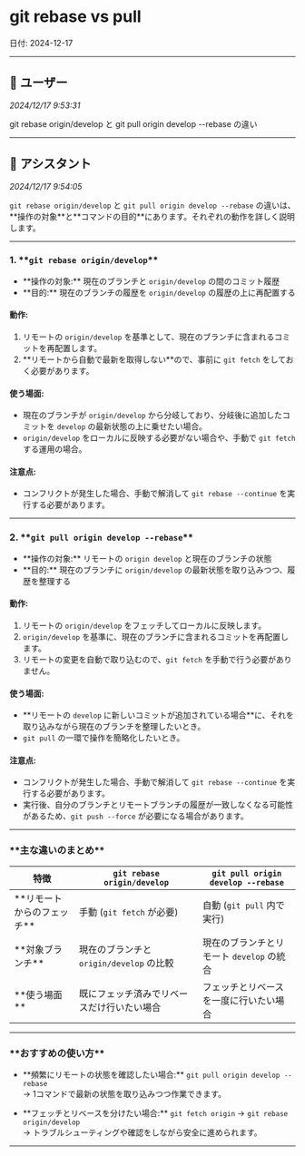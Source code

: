 # git rebase vs pull

日付: 2024-12-17

---

## 👤 ユーザー
*2024/12/17 9:53:31*

git rebase origin/develop と git pull origin develop --rebase の違い

---

## 🤖 アシスタント
*2024/12/17 9:54:05*

`git rebase origin/develop` と `git pull origin develop --rebase` の違いは、\*\*操作の対象\*\*と\*\*コマンドの目的\*\*にあります。それぞれの動作を詳しく説明します。

---

### 1. \*\*`git rebase origin/develop`\*\*
- \*\*操作の対象:\*\* 現在のブランチと `origin/develop` の間のコミット履歴
- \*\*目的:\*\* 現在のブランチの履歴を `origin/develop` の履歴の上に再配置する

#### 動作:
1. リモートの `origin/develop` を基準として、現在のブランチに含まれるコミットを再配置します。
2. \*\*リモートから自動で最新を取得しない\*\*ので、事前に `git fetch` をしておく必要があります。

#### 使う場面:
- 現在のブランチが `origin/develop` から分岐しており、分岐後に追加したコミットを `develop` の最新状態の上に乗せたい場合。
- `origin/develop` をローカルに反映する必要がない場合や、手動で `git fetch` する運用の場合。

#### 注意点:
- コンフリクトが発生した場合、手動で解消して `git rebase --continue` を実行する必要があります。

---

### 2. \*\*`git pull origin develop --rebase`\*\*
- \*\*操作の対象:\*\* リモートの `origin develop` と現在のブランチの状態
- \*\*目的:\*\* 現在のブランチに `origin/develop` の最新状態を取り込みつつ、履歴を整理する

#### 動作:
1. リモートの `origin/develop` をフェッチしてローカルに反映します。
2. `origin/develop` を基準に、現在のブランチに含まれるコミットを再配置します。
3. リモートの変更を自動で取り込むので、`git fetch` を手動で行う必要がありません。

#### 使う場面:
- \*\*リモートの `develop` に新しいコミットが追加されている場合\*\*に、それを取り込みながら現在のブランチを整理したいとき。
- `git pull` の一環で操作を簡略化したいとき。

#### 注意点:
- コンフリクトが発生した場合、手動で解消して `git rebase --continue` を実行する必要があります。
- 実行後、自分のブランチとリモートブランチの履歴が一致しなくなる可能性があるため、`git push --force` が必要になる場合があります。

---

### \*\*主な違いのまとめ\*\*

| 特徴                            | `git rebase origin/develop`            | `git pull origin develop --rebase`    |
|---------------------------------|---------------------------------------|--------------------------------------|
| \*\*リモートからのフェッチ\*\*         | 手動 (`git fetch` が必要)               | 自動 (`git pull` 内で実行)             |
| \*\*対象ブランチ\*\*                  | 現在のブランチと `origin/develop` の比較 | 現在のブランチとリモート `develop` の統合 |
| \*\*使う場面\*\*                     | 既にフェッチ済みでリベースだけ行いたい場合 | フェッチとリベースを一度に行いたい場合    |

---

### \*\*おすすめの使い方\*\*
- \*\*頻繁にリモートの状態を確認したい場合:\*\* `git pull origin develop --rebase`  
  → 1コマンドで最新の状態を取り込みつつ作業できます。

- \*\*フェッチとリベースを分けたい場合:\*\* `git fetch origin` → `git rebase origin/develop`  
  → トラブルシューティングや確認をしながら安全に進められます。

---
